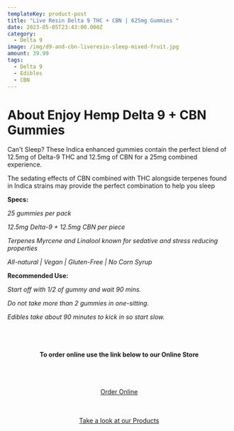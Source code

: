 ```yaml
---
templateKey: product-post
title: "Live Resin Delta 9 THC + CBN | 625mg Gummies "
date: 2023-05-05T23:43:00.000Z
category:
  - Delta 9
image: /img/d9-and-cbn-liveresin-sleep-mixed-fruit.jpg
amount: 39.99
tags:
  - Delta 9
  - Edibles
  - CBN
---
```

# **About Enjoy Hemp Delta 9 + CBN Gummies**

Can't Sleep?  These Indica enhanced gummies contain the perfect blend of 12.5mg of Delta-9 THC and 12.5mg of CBN for a 25mg combined experience. 

The sedating effects of CBN combined with THC alongside terpenes found in Indica strains may provide the perfect combination to help you sleep

**Specs:**

*25 gummies per pack*

*12.5mg Delta-9 + 12.5mg CBN per piece*

*Terpenes Myrcene and Linalool known for sedative and stress reducing properties*

*All-natural | Vegan | Gluten-Free | No Corn Syrup*

**Recommended Use:**

*Start off with 1/2 of gummy and wait 90 mins.*

*Do not take more than 2 gummies in one-sitting.*

*Edibles take about 90 minutes to kick in so start slow.*

<br><br>

<Center>

#### **To order online use the link below to our Online Store**

<br><br>

<Center><a class="link-view-more-products" target="_blank" href="https://capitalcbd.shop/product/enjoy-d9-cbn-sleep-gummies/">Order Online</a></

<br><br><br>

<Center><a class="link-view-more-products" target="_blank" href="https://capitalamericanshaman.com/products">Take a look at our Products</a></Center>

<br><br>